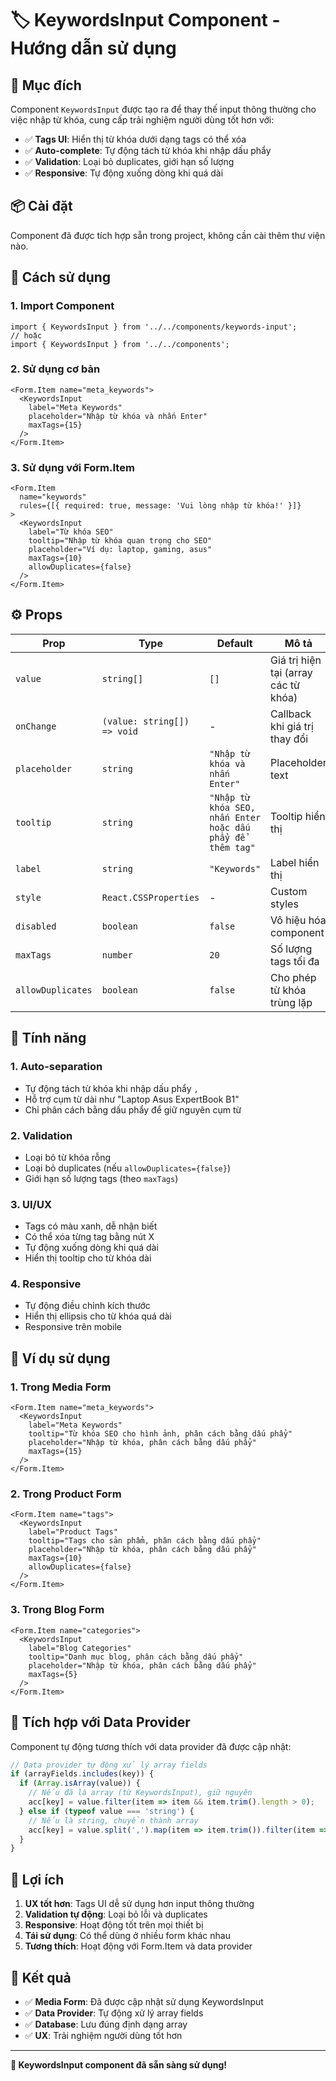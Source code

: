 # 🏷️ KeywordsInput Component - Hướng dẫn sử dụng

## 🎯 **Mục đích**

Component `KeywordsInput` được tạo ra để thay thế input thông thường cho việc nhập từ khóa, cung cấp trải nghiệm người dùng tốt hơn với:

- ✅ **Tags UI**: Hiển thị từ khóa dưới dạng tags có thể xóa
- ✅ **Auto-complete**: Tự động tách từ khóa khi nhập dấu phẩy
- ✅ **Validation**: Loại bỏ duplicates, giới hạn số lượng
- ✅ **Responsive**: Tự động xuống dòng khi quá dài

## 📦 **Cài đặt**

Component đã được tích hợp sẵn trong project, không cần cài thêm thư viện nào.

## 🚀 **Cách sử dụng**

### **1. Import Component**

```tsx
import { KeywordsInput } from '../../components/keywords-input';
// hoặc
import { KeywordsInput } from '../../components';
```

### **2. Sử dụng cơ bản**

```tsx
<Form.Item name="meta_keywords">
  <KeywordsInput
    label="Meta Keywords"
    placeholder="Nhập từ khóa và nhấn Enter"
    maxTags={15}
  />
</Form.Item>
```

### **3. Sử dụng với Form.Item**

```tsx
<Form.Item
  name="keywords"
  rules={[{ required: true, message: 'Vui lòng nhập từ khóa!' }]}
>
  <KeywordsInput
    label="Từ khóa SEO"
    tooltip="Nhập từ khóa quan trọng cho SEO"
    placeholder="Ví dụ: laptop, gaming, asus"
    maxTags={10}
    allowDuplicates={false}
  />
</Form.Item>
```

## ⚙️ **Props**

| Prop | Type | Default | Mô tả |
|------|------|---------|-------|
| `value` | `string[]` | `[]` | Giá trị hiện tại (array các từ khóa) |
| `onChange` | `(value: string[]) => void` | - | Callback khi giá trị thay đổi |
| `placeholder` | `string` | `"Nhập từ khóa và nhấn Enter"` | Placeholder text |
| `tooltip` | `string` | `"Nhập từ khóa SEO, nhấn Enter hoặc dấu phẩy để thêm tag"` | Tooltip hiển thị |
| `label` | `string` | `"Keywords"` | Label hiển thị |
| `style` | `React.CSSProperties` | - | Custom styles |
| `disabled` | `boolean` | `false` | Vô hiệu hóa component |
| `maxTags` | `number` | `20` | Số lượng tags tối đa |
| `allowDuplicates` | `boolean` | `false` | Cho phép từ khóa trùng lặp |

## 🎨 **Tính năng**

### **1. Auto-separation**
- Tự động tách từ khóa khi nhập dấu phẩy `,`
- Hỗ trợ cụm từ dài như "Laptop Asus ExpertBook B1"
- Chỉ phân cách bằng dấu phẩy để giữ nguyên cụm từ

### **2. Validation**
- Loại bỏ từ khóa rỗng
- Loại bỏ duplicates (nếu `allowDuplicates={false}`)
- Giới hạn số lượng tags (theo `maxTags`)

### **3. UI/UX**
- Tags có màu xanh, dễ nhận biết
- Có thể xóa từng tag bằng nút X
- Tự động xuống dòng khi quá dài
- Hiển thị tooltip cho từ khóa dài

### **4. Responsive**
- Tự động điều chỉnh kích thước
- Hiển thị ellipsis cho từ khóa quá dài
- Responsive trên mobile

## 📝 **Ví dụ sử dụng**

### **1. Trong Media Form**

```tsx
<Form.Item name="meta_keywords">
  <KeywordsInput
    label="Meta Keywords"
    tooltip="Từ khóa SEO cho hình ảnh, phân cách bằng dấu phẩy"
    placeholder="Nhập từ khóa, phân cách bằng dấu phẩy"
    maxTags={15}
  />
</Form.Item>
```

### **2. Trong Product Form**

```tsx
<Form.Item name="tags">
  <KeywordsInput
    label="Product Tags"
    tooltip="Tags cho sản phẩm, phân cách bằng dấu phẩy"
    placeholder="Nhập từ khóa, phân cách bằng dấu phẩy"
    maxTags={10}
    allowDuplicates={false}
  />
</Form.Item>
```

### **3. Trong Blog Form**

```tsx
<Form.Item name="categories">
  <KeywordsInput
    label="Blog Categories"
    tooltip="Danh mục blog, phân cách bằng dấu phẩy"
    placeholder="Nhập từ khóa, phân cách bằng dấu phẩy"
    maxTags={5}
  />
</Form.Item>
```

## 🔧 **Tích hợp với Data Provider**

Component tự động tương thích với data provider đã được cập nhật:

```typescript
// Data provider tự động xử lý array fields
if (arrayFields.includes(key)) {
  if (Array.isArray(value)) {
    // Nếu đã là array (từ KeywordsInput), giữ nguyên
    acc[key] = value.filter(item => item && item.trim().length > 0);
  } else if (typeof value === 'string') {
    // Nếu là string, chuyển thành array
    acc[key] = value.split(',').map(item => item.trim()).filter(item => item.length > 0);
  }
}
```

## 🎯 **Lợi ích**

1. **UX tốt hơn**: Tags UI dễ sử dụng hơn input thông thường
2. **Validation tự động**: Loại bỏ lỗi và duplicates
3. **Responsive**: Hoạt động tốt trên mọi thiết bị
4. **Tái sử dụng**: Có thể dùng ở nhiều form khác nhau
5. **Tương thích**: Hoạt động với Form.Item và data provider

## 🚀 **Kết quả**

- ✅ **Media Form**: Đã được cập nhật sử dụng KeywordsInput
- ✅ **Data Provider**: Tự động xử lý array fields
- ✅ **Database**: Lưu đúng định dạng array
- ✅ **UX**: Trải nghiệm người dùng tốt hơn

---

**🎉 KeywordsInput component đã sẵn sàng sử dụng!**
